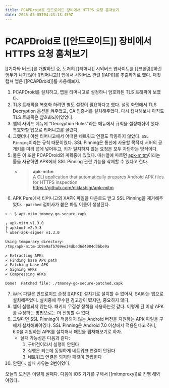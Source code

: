 ```yaml
---
title: PCAPDroid로 안드로이드 장비에서 HTTPS 요청 훔쳐보기
date: 2025-05-05T04:43:13.459Z
---
```


# PCAPDroid로 [[안드로이드]] 장비에서 HTTPS 요청 훔쳐보기

[[기차와 버스]]를 개발하던 중, 도저히 [[티머니]] 시외버스 웹사이트를 [[크롤링]]하긴 엄두가 나지 않아 [[티머니고]] 앱에서 시외버스 관련 [[API]]를 추출하기로 했다. 패킷 캡쳐 앱은 [[PCAPDroid]]를 사용해보자.

1. PCAPDroid를 설치하고, 앱을 티머니고로 설정하니 암호화된 TLS 트래픽이 보였다.
2. TLS 트래픽을 복호화 하려면 별도 설정이 필요하다고 했다. 설정 화면에서 TLS Decryption 옵션을 켜주었고, CA 인증서를 설치해주었다. 다시 캡쳐해보니 아직도 TLS 트래픽은 암호화되어있었다.
3. 앱의 사이드 메뉴에 "Decryption Rules"라는 메뉴에서 규칙을 설정해줘야 했다. 복호화할 앱으로 티머니고를 골랐다.
4. 그랬더니 이젠 티머니고에서 어떠한 네트워크 연결도 작동하지 않았다. `SSL Pinning`이라는 규칙 때문이였다. SSL Pinning은 통신에 사용할 목적지 서버의 공개키를 미리 앱에 넣어두고, 키가 일치하지 않는 요청은 모두 차단하는 방식이다.
5. 물론 이 또한 PCAPDroid의 계획중에 있었다. 매뉴얼에 따르면 [apk-mitm](https://github.com/niklashigi/apk-mitm)이라는 툴을 사용하면 APK에서 SSL Pinning 관련 기능을 삭제할 수 있다고 한다.
    - > **apk-mitm**   
A CLI application that automatically prepares Android APK files for HTTPS inspection   
https://github.com/niklashigi/apk-mitm
6. APK Pure에서 티머니고의 XAPK 파일을 다운로드 받고 SSL Pinning을 제거해주었다. `-patched` 접미사가 붙은 파일 이름이 생성된다.
```bash
> ~ $ apk-mitm tmoney-go-secure.xapk 

╭ apk-mitm v1.3.0
├ apktool v2.9.3
╰ uber-apk-signer v1.3.0

Using temporary directory:
/tmp/apk-mitm-1b9e9afb769ee34dbed6d4084d3bbe9a

✔ Extracting APKs
✔ Finding base APK path
✔ Patching base APK
✔ Signing APKs
✔ Compressing APKs

Done!  Patched file: ./tmoney-go-secure-patched.xapk
```
7. `XAPK` 파일은 안드로이드 순정 [[APK]] 설치기로 설치할 수 없어서, SAI라는 앱으로 설치해주었다. 설치중에 무수한 경고창이 떴지만, 중요하지 않다.
8. 앱이 실행되지 않는다. 패키지 무결성 정책을 사용하는것 같다. 이렇게 된 이상 APK를 수정하는 방법으로는 더 진행할 수 없다.
9. 그렇다면 SSL Pinning이 적용되지 않는 Android 버전을 지원하는 APK 파일을 구해서 설치해봐야겠다. SSL Pinning은 Android 7.0 이상에서 적용된다고 하니, 6.0을 지원하는 APK를 설치해서 패킷을 캡쳐해보기로 하자.
    - 실패 가능성은 다음과 같다:
        1. 구버전이라서 실행이 안된다
        2. 실행은 되는데 동일하게 네트워크 연결이 안된다
        3. 네트워크 연결은 되지만 패킷이 안잡힌다
10. 안된다. 실패 사유는 2번이였다.

오늘의 도전은 이렇게 실패다. 다음에 iOS 기기를 구해서 [[mitmproxy]]로 진행 해봐야겠다.
